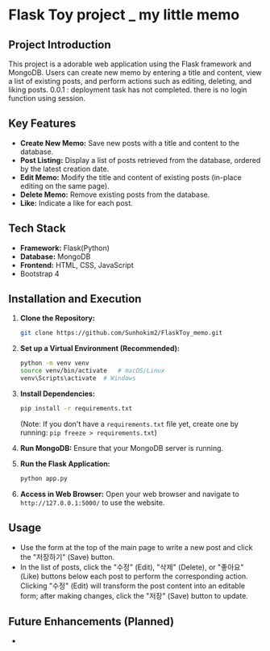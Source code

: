 # Flask Toy project _ my little memo

## Project Introduction

This project is a adorable web application using the Flask framework and MongoDB. Users can create new memo by entering a title and content, view a list of existing posts, and perform actions such as editing, deleting, and liking posts.
0.0.1 : deployment task has not completed. there is no login function using session.

## Key Features

* **Create New Memo:** Save new posts with a title and content to the database.
* **Post Listing:** Display a list of posts retrieved from the database, ordered by the latest creation date.
* **Edit Memo:** Modify the title and content of existing posts (in-place editing on the same page).
* **Delete Memo:** Remove existing posts from the database.
* **Like:** Indicate a like for each post.

## Tech Stack

* **Framework:** Flask(Python)
* **Database:** MongoDB
* **Frontend:** HTML, CSS, JavaScript
* Bootstrap 4

## Installation and Execution

1.  **Clone the Repository:**

    ```bash
    git clone https://github.com/Sunhokim2/FlaskToy_memo.git
    ```

2.  **Set up a Virtual Environment (Recommended):**

    ```bash
    python -m venv venv
    source venv/bin/activate   # macOS/Linux
    venv\Scripts\activate  # Windows
    ```

3.  **Install Dependencies:**

    ```bash
    pip install -r requirements.txt
    ```

    (Note: If you don't have a `requirements.txt` file yet, create one by running: `pip freeze > requirements.txt`)

4.  **Run MongoDB:** Ensure that your MongoDB server is running.

5.  **Run the Flask Application:**

    ```bash
    python app.py
    ```

6.  **Access in Web Browser:** Open your web browser and navigate to `http://127.0.0.1:5000/` to use the website.

## Usage

* Use the form at the top of the main page to write a new post and click the "저장하기" (Save) button.
* In the list of posts, click the "수정" (Edit), "삭제" (Delete), or "좋아요" (Like) buttons below each post to perform the corresponding action. Clicking "수정" (Edit) will transform the post content into an editable form; after making changes, click the "저장" (Save) button to update.

## Future Enhancements (Planned)

* 
